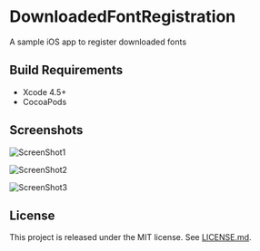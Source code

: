 DownloadedFontRegistration
==========================

A sample iOS app to register downloaded fonts


## Build Requirements

* Xcode 4.5+
* CocoaPods


## Screenshots

![ScreenShot1](https://raw.github.com/hedjirog/DownloadedFontRegistration/master/DownloadedFontRegistration/Resources/Screenshots/Screenshot1.png)

![ScreenShot2](https://raw.github.com/hedjirog/DownloadedFontRegistration/master/DownloadedFontRegistration/Resources/Screenshots/Screenshot2.png)

![ScreenShot3](https://raw.github.com/hedjirog/DownloadedFontRegistration/master/DownloadedFontRegistration/Resources/Screenshots/Screenshot3.png)


## License

This project is released under the MIT license.
See [LICENSE.md](https://github.com/hedjirog/DownloadedFontRegistration/blob/master/LICENSE.md).
